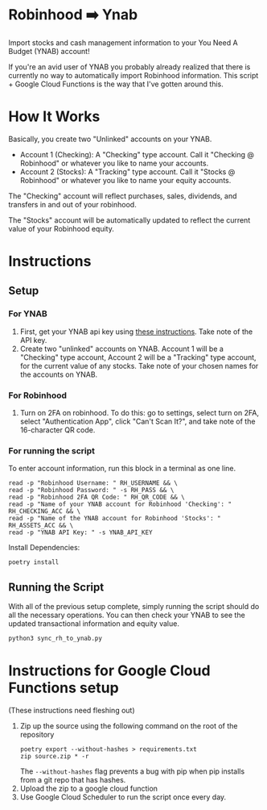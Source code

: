 # Robinhood ➡️ Ynab

Import stocks and cash management information to your You Need A Budget (YNAB)
account!

If you're an avid user of YNAB you probably already realized that there is
currently no way to automatically import Robinhood information. This script +
Google Cloud Functions is the way that I've gotten around this.

# How It Works

Basically, you create two "Unlinked" accounts on your YNAB.

- Account 1 (Checking): A "Checking" type account. Call it "Checking @
  Robinhood" or whatever you like to name your accounts.
- Account 2 (Stocks): A "Tracking" type account. Call it "Stocks @ Robinhood"
  or whatever you like to name your equity accounts.

The "Checking" account will reflect purchases, sales, dividends, and transfers
in and out of your robinhood.

The "Stocks" account will be automatically updated to reflect the current value
of your Robinhood equity.

# Instructions

## Setup

### For YNAB

1) First, get your YNAB api key
   using [these instructions](https://api.youneedabudget.com/). Take note of
   the API key.
2) Create two "unlinked" accounts on YNAB. Account 1 will be a "Checking" type
   account, Account 2 will be a "Tracking" type account, for the current value
   of any stocks. Take note of your chosen names for the accounts on YNAB.

### For Robinhood

1) Turn on 2FA on robinhood. To do this: go to settings, select turn on 2FA,
   select "Authentication App", click "Can't Scan It?", and take note of the
   16-character QR code.

### For running the script

To enter account information, run this block in a terminal as one line.

```commandline
read -p "Robinhood Username: " RH_USERNAME && \
read -p "Robinhood Password: " -s RH_PASS && \
read -p "Robinhood 2FA QR Code: " RH_QR_CODE && \
read -p "Name of your YNAB account for Robinhood 'Checking': " RH_CHECKING_ACC && \
read -p "Name of the YNAB account for Robinhood 'Stocks': " RH_ASSETS_ACC && \
read -p "YNAB API Key: " -s YNAB_API_KEY
```

Install Dependencies:

```commandline
poetry install
```

## Running the Script

With all of the previous setup complete, simply running the script should do
all the necessary operations. You can then check your YNAB to see the updated
transactional information and equity value.

```python
python3 sync_rh_to_ynab.py
```

# Instructions for Google Cloud Functions setup

(These instructions need fleshing out)

1. Zip up the source using the following command on the root of the repository
    ```commandline
    poetry export --without-hashes > requirements.txt
    zip source.zip * -r
    ```
    The `--without-hashes` flag prevents a bug with pip when pip installs from 
    a git repo that has hashes.
2. Upload the zip to a google cloud function
3. Use Google Cloud Scheduler to run the script once every day.
